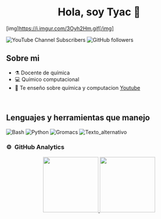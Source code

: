 <div align="center">
<h1 align="center">Hola, soy Tyac 👋</h1>
</div>

[img]https://i.imgur.com/3Oyh2Hm.gif[/img]

![YouTube Channel Subscribers](https://img.shields.io/youtube/channel/subscribers/UChuntQk8qvrRww9QnfdsFGA)
![GitHub followers](https://img.shields.io/github/followers/camilotayac?logo=github&logoColor=black&labelColor=%238dc29b&color=%236a9174)




## Sobre mi

- ⚗️ Docente de química
- 💻 Químico computacional
- 🎥 Te enseño sobre química y computacion [Youtube](https://www.youtube.com/@tyac_divulger)
<br>

## Lenguajes y herramientas que manejo 

![Bash](https://i.imgur.com/Esvlc01.png)  ![Python](https://i.imgur.com/6yUYRMZ.png) ![Gromacs](https://i.imgur.com/IZPAF5D.png)
![Texto_alternativo](https://i.imgur.com/0cMjBow.gif)

### ⚙️ &nbsp;GitHub Analytics

<p align="center">
<a href="https://github.com/camilotayac">
  <img height="150em" src="https://github-readme-stats-eight-theta.vercel.app/api?username=camilotayac&show_icons=true&theme=dracula&include_all_commits=true&count_private=true"/>
  <img height="150em" src="https://github-readme-stats-eight-theta.vercel.app/api/top-langs/?username=camilotayac&layout=compact&langs_count=8&theme=dracula"/>
</a>
</p>
